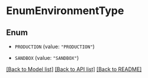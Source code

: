 # EnumEnvironmentType

## Enum


* `PRODUCTION` (value: `"PRODUCTION"`)

* `SANDBOX` (value: `"SANDBOX"`)


[[Back to Model list]](../README.md#documentation-for-models) [[Back to API list]](../README.md#documentation-for-api-endpoints) [[Back to README]](../README.md)


